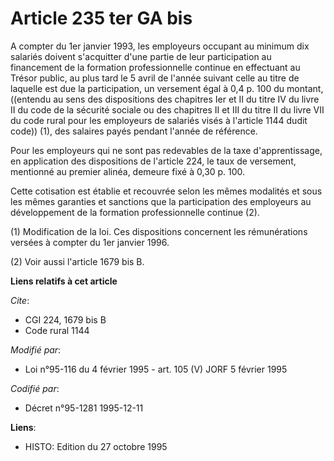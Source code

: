 # Article 235 ter GA bis

A compter du 1er janvier 1993, les employeurs occupant au minimum dix salariés doivent s'acquitter d'une partie de leur
participation au financement de la formation professionnelle continue en effectuant au Trésor public, au plus tard le 5 avril
de l'année suivant celle au titre de laquelle est due la participation, un versement égal à 0,4 p. 100 du montant, ((entendu
au sens des dispositions des chapitres Ier et II du titre IV du livre II du code de la sécurité sociale ou des chapitres II
et III du titre II du livre VII du code rural pour les employeurs de salariés visés à l'article 1144 dudit code)) (1), des
salaires payés pendant l'année de référence.

Pour les employeurs qui ne sont pas redevables de la taxe d'apprentissage, en application des dispositions de l'article 224,
le taux de versement, mentionné au premier alinéa, demeure fixé à 0,30 p. 100.

Cette cotisation est établie et recouvrée selon les mêmes modalités et sous les mêmes garanties et sanctions que la
participation des employeurs au développement de la formation professionnelle continue (2).

(1) Modification de la loi. Ces dispositions concernent les rémunérations versées à compter du 1er janvier 1996.

(2) Voir aussi l'article 1679 bis B.

**Liens relatifs à cet article**

_Cite_:

  - CGI 224, 1679 bis B
  - Code rural 1144

_Modifié par_:

  - Loi n°95-116 du 4 février 1995 - art. 105 (V) JORF 5 février 1995

_Codifié par_:

  - Décret n°95-1281 1995-12-11

**Liens**:

  - HISTO: Edition du 27 octobre 1995
